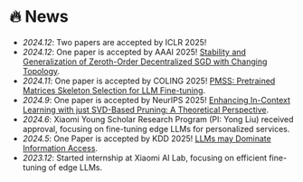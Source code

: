 # 🔥 News
- *2024.12*: Two papers are accepted by ICLR 2025! 
- *2024.12*: One paper is accepted by AAAI 2025! [Stability and Generalization of Zeroth-Order Decentralized SGD with Changing Topology]().
- *2024.11*: One paper is accepted by COLING 2025! [PMSS: Pretrained Matrices Skeleton Selection for LLM Fine-tuning](https://arxiv.org/abs/2409.16722).
- *2024.9*: One paper is accepted by NeurIPS 2025! [Enhancing In-Context Learning with just SVD-Based Pruning: A Theoretical Perspective](https://arxiv.org/abs/2406.03768).
- *2024.6*: Xiaomi Young Scholar Research Program (PI: Yong Liu) received approval, focusing on fine-tuning edge LLMs for personalized services. 
- *2024.5*: One Paper is accepted by KDD 2025! [LLMs may Dominate Information Access](https://arxiv.org/abs/2310.20501).
- *2023.12*: Started internship at Xiaomi AI Lab, focusing on efficient fine-tuning of edge LLMs. 

<!-- - *2023.10*: Our work on [LLMs may Dominate Information Access: Neural Retrievers are Biased Towards LLM-Generated Texts](https://arxiv.org/abs/2310.20501) is out! 
- *2023.06*: Excited to be awarded as Third Prize in the [MindSpore](https://www.mindspore.cn/) Large Language Model Innovation Training Camp. 
- *2023.03*: Prof. Yong Liu presents our paper on generalization error of gederated leanring at AI TIME [[Video](https://www.bilibili.com/video/BV1Wk4y1i7Xv?t=231.7)]. 
- *2023.03*: I attend the [2023 Workshop on Machine Learning Theory and Foundations](https://iiis.tsinghua.edu.cn/show-10351-1.html), Microsoft Research Asia. 
- *2023.03*: I Write a blog on statistical learning theory to AI4Science Community. See in [AI4Science101 blogs](https://ai4science101.github.io/blogs/statistical_learning_theory/).
- *2023.01*: One paper is accepted by ICLR 2023!  -->


<!-- 
- Three papers are accepted by ACM-MM 2022!
- *2023.08*: My AI4Science Copilot project based on LLMs won the Third Prize at the [DeepModeling](https://deepmodeling.com/) 3rd Hackathon.
- *2022.05*: I join [Sea AI Lab](https://sail.sea.com/) <img src='./images/logo-sea-header-desktop.webp' style='width: 6em;'> as the audio team leader. We are [hiring researchers and engineers](https://career.sea.com/position/427)!
- *2022.04*: Three papers are accepted by IJCAI 2022
- *2022.03*: We release [NeuralSVB](https://github.com/MoonInTheRiver/NeuralSVB), the code of our ACL 2022 work (singing voice beautifying). 🚧 ⛏️ 🛠️ 👷 
- *2022.02*: I release a modern and responsive academic personal [homepage template](https://github.com/RayeRen/acad-homepage.github.io). Welcome to STAR and FORK!
- *2022.02*: 🎉🎉 Two papers are accepted by ACL 2022
- *2022.02*: 🎉🎉 My [google scholar](https://scholar.google.com/citations?user=4FA6C0AAAAAJ) citations have exceeded 1000! -->
